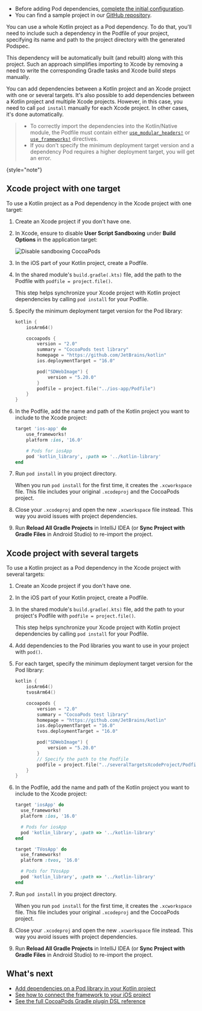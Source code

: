 [//]: # (title: Use a Kotlin project as a CocoaPods dependency)

<tldr>

* Before adding Pod dependencies, [complete the initial configuration](native-cocoapods.md#set-up-an-environment-to-work-with-cocoapods).
* You can find a sample project in our [GitHub repository](https://github.com/Kotlin/kmp-with-cocoapods-multitarget-xcode-sample).

</tldr>

You can use a whole Kotlin project as a Pod dependency. To do that, you'll need to include such
a dependency in the Podfile of your project, specifying its name and path to the project directory with the
generated Podspec.

This dependency will be automatically built (and rebuilt) along with this project. Such an approach
simplifies importing to Xcode by removing a need to write the corresponding Gradle tasks and Xcode build steps manually.

You can add dependencies between a Kotlin project and an Xcode project with one or several targets. It's also
possible to add dependencies between a Kotlin project and multiple Xcode projects. However, in this case,
you need to call `pod install` manually for each Xcode project. In other cases, it's done automatically.

> * To correctly import the dependencies into the Kotlin/Native module, the Podfile must contain either
>   [`use_modular_headers!`](https://guides.cocoapods.org/syntax/podfile.html#use_modular_headers_bang) or
>   [`use_frameworks!`](https://guides.cocoapods.org/syntax/podfile.html#use_frameworks_bang) directives.
> * If you don't specify the minimum deployment target version and a dependency Pod requires a higher deployment target,
>   you will get an error.
>
{style="note"}

## Xcode project with one target

To use a Kotlin project as a Pod dependency in the Xcode project with one target:

1. Create an Xcode project if you don't have one.
2. In Xcode, ensure to disable **User Script Sandboxing** under **Build Options** in the application target:

   ![Disable sandboxing CocoaPods](disable-sandboxing-cocoapods.png)

3. In the iOS part of your Kotlin project, create a Podfile. 
4. In the shared module's `build.gradle(.kts)` file, add the path to the Podfile with `podfile = project.file()`.
   
   This step helps synchronize your Xcode project with Kotlin project dependencies by calling `pod install` for your Podfile.
5. Specify the minimum deployment target version for the Pod library:

    ```kotlin
    kotlin {
        iosArm64()

        cocoapods {
            version = "2.0"
            summary = "CocoaPods test library"
            homepage = "https://github.com/JetBrains/kotlin"
            ios.deploymentTarget = "16.0"
   
            pod("SDWebImage") {
                version = "5.20.0"
            }
            podfile = project.file("../ios-app/Podfile")
        }
    }
    ```

6. In the Podfile, add the name and path of the Kotlin project you want to include to the Xcode project:

    ```ruby
    target 'ios-app' do
        use_frameworks!
        platform :ios, '16.0'
    
        # Pods for iosApp
        pod 'kotlin_library', :path => '../kotlin-library'
    end
    ```

7. Run `pod install` in you project directory.

   When you run `pod install` for the first time, it creates the `.xcworkspace` file. This file
   includes your original `.xcodeproj` and the CocoaPods project.
8. Close your `.xcodeproj` and open the new `.xcworkspace` file instead. This way you avoid issues with project dependencies.
9. Run **Reload All Gradle Projects** in IntelliJ IDEA (or **Sync Project with Gradle Files** in Android Studio)
   to re-import the project.

## Xcode project with several targets

To use a Kotlin project as a Pod dependency in the Xcode project with several targets:

1. Create an Xcode project if you don't have one.
2. In the iOS part of your Kotlin project, create a Podfile.
3. In the shared module's `build.gradle(.kts)` file, add the path to your project's Podfile with `podfile = project.file()`.
   
   This step helps synchronize your Xcode project with Kotlin project dependencies by calling `pod install` for your Podfile.
4. Add dependencies to the Pod libraries you want to use in your project with `pod()`.
5. For each target, specify the minimum deployment target version for the Pod library:

    ```kotlin
    kotlin {
        iosArm64()
        tvosArm64()

        cocoapods {
            version = "2.0"
            summary = "CocoaPods test library"
            homepage = "https://github.com/JetBrains/kotlin"
            ios.deploymentTarget = "16.0"
            tvos.deploymentTarget = "16.0"

            pod("SDWebImage") {
                version = "5.20.0"
            }
            // Specify the path to the Podfile
            podfile = project.file("../severalTargetsXcodeProject/Podfile")
        }
    }
    ```

6. In the Podfile, add the name and path of the Kotlin project you want to include to the Xcode project:

    ```ruby
    target 'iosApp' do
      use_frameworks!
      platform :ios, '16.0'
   
      # Pods for iosApp
      pod 'kotlin_library', :path => '../kotlin-library'
    end

    target 'TVosApp' do
      use_frameworks!
      platform :tvos, '16.0'

      # Pods for TVosApp
      pod 'kotlin_library', :path => '../kotlin-library'
    end
    ```

7. Run `pod install` in you project directory.

   When you run `pod install` for the first time, it creates the `.xcworkspace` file. This file
   includes your original `.xcodeproj` and the CocoaPods project.
8. Close your `.xcodeproj` and open the new `.xcworkspace` file instead. This way you avoid issues with project dependencies.
9. Run **Reload All Gradle Projects** in IntelliJ IDEA (or **Sync Project with Gradle Files** in Android Studio)
   to re-import the project.

## What's next

* [Add dependencies on a Pod library in your Kotlin project](native-cocoapods-libraries.md)
* [See how to connect the framework to your iOS project](multiplatform-direct-integration.md)
* [See the full CocoaPods Gradle plugin DSL reference](native-cocoapods-dsl-reference.md)